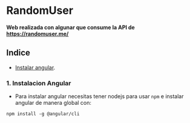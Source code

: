 # RandomUser
 
**Web realizada con algunar que consume la API de https://randomuser.me/**

## Indice
- [Instalar angular](#1-instalacion-angular).

### 1. Instalacion Angular
 - Para instalar angular necesitas tener nodejs para usar `npm` e instalar angular de manera global con:
 <pre><code>npm install -g @angular/cli<code><pre>
